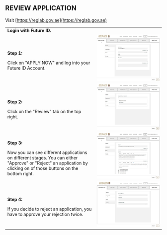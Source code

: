 ## REVIEW APPLICATION <br>

Visit [https://reglab.gov.ae](https://reglab.gov.ae)

<table>
  <thead>
  </thead>
  <tbody>
    <tr>
      <tr><td colspan="3"><b>Login with Future ID.</b></td>      
    </tr>
    <tr>
      <td style="text-align: left"><p><b>Step 1:</b></p>Click on "APPLY NOW" and log into your Future ID Account.</td>
      <td style="text-align: center"><img src="reglabreview01.JPG" alt="landing"></td>
    </tr>
    <tr>
      <td style="text-align: left"><p><b>Step 2:</b></p>Click on the "Review" tab on the top right. </td>
      <td style="text-align: center"><img src="reglabreview02.JPG" alt="Review-1"></td>
    </tr>
        <tr>
      <td style="text-align: left"><p><b>Step 3:</b></p>Now you can see different applications on different stages. You can either "Approve" or "Reject" an application by clicking on of those buttons on the bottom right.</td>
      <td style="text-align: center"><img src="reglabreview03.JPG" alt="Review-2"></td>
    </tr>
        <tr>
      <td style="text-align: left"><p><b>Step 4:</b></p>If you decide to reject an application, you have to approve your rejection twice. </td>
      <td style="text-align: center"><img src="reglabreview04.JPG" alt="Review-3"></td>
    </tr>
  </tbody>
</table>
